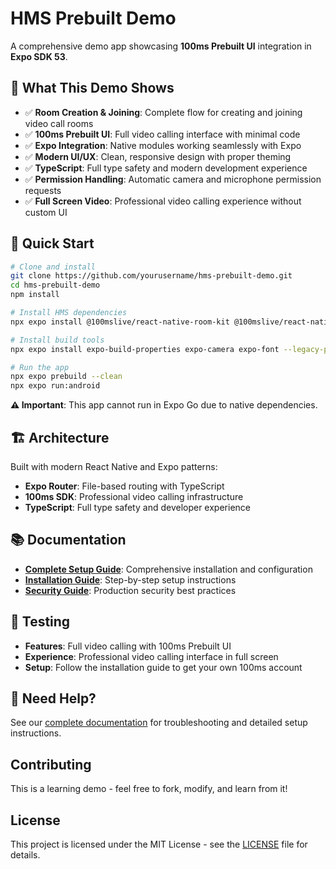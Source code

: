 # HMS Prebuilt Demo

A comprehensive demo app showcasing **100ms Prebuilt UI** integration in **Expo SDK 53**.

## 🎯 What This Demo Shows

- ✅ **Room Creation & Joining**: Complete flow for creating and joining video call rooms
- ✅ **100ms Prebuilt UI**: Full video calling interface with minimal code
- ✅ **Expo Integration**: Native modules working seamlessly with Expo
- ✅ **Modern UI/UX**: Clean, responsive design with proper theming
- ✅ **TypeScript**: Full type safety and modern development experience
- ✅ **Permission Handling**: Automatic camera and microphone permission requests
- ✅ **Full Screen Video**: Professional video calling experience without custom UI

## 🚀 Quick Start

```bash
# Clone and install
git clone https://github.com/yourusername/hms-prebuilt-demo.git
cd hms-prebuilt-demo
npm install

# Install HMS dependencies
npx expo install @100mslive/react-native-room-kit @100mslive/react-native-hms @100mslive/types-prebuilt @react-native-community/blur @react-native-masked-view/masked-view @shopify/flash-list lottie-react-native react-native-gesture-handler react-native-linear-gradient react-native-modal react-native-reanimated react-native-safe-area-context react-native-simple-toast react-native-webview --legacy-peer-deps

# Install build tools
npx expo install expo-build-properties expo-camera expo-font --legacy-peer-deps

# Run the app
npx expo prebuild --clean
npx expo run:android
```

**⚠️ Important**: This app cannot run in Expo Go due to native dependencies.

## 🏗️ Architecture

Built with modern React Native and Expo patterns:
- **Expo Router**: File-based routing with TypeScript
- **100ms SDK**: Professional video calling infrastructure
- **TypeScript**: Full type safety and developer experience

## 📚 Documentation

- **[Complete Setup Guide](docs/README.md)**: Comprehensive installation and configuration
- **[Installation Guide](docs/INSTALLATION.md)**: Step-by-step setup instructions
- **[Security Guide](docs/SECURITY.md)**: Production security best practices

## 🧪 Testing

- **Features**: Full video calling with 100ms Prebuilt UI
- **Experience**: Professional video calling interface in full screen
- **Setup**: Follow the installation guide to get your own 100ms account

## 🚨 Need Help?

See our [complete documentation](docs/README.md) for troubleshooting and detailed setup instructions.

## Contributing

This is a learning demo - feel free to fork, modify, and learn from it!

## License

This project is licensed under the MIT License - see the [LICENSE](LICENSE) file for details.

